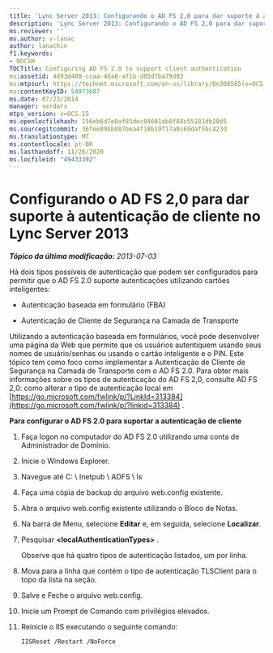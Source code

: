 ```yaml
---
title: 'Lync Server 2013: Configurando o AD FS 2,0 para dar suporte à autenticação de cliente'
description: 'Lync Server 2013: Configurando o AD FS 2,0 para dar suporte à autenticação de cliente.'
ms.reviewer: ''
ms.author: v-lanac
author: lanachin
f1.keywords:
- NOCSH
TOCTitle: Configuring AD FS 2.0 to support client authentication
ms:assetid: 4d93d400-ccaa-4da8-a71b-d05d7ba79d93
ms:mtpsurl: https://technet.microsoft.com/en-us/library/Dn308565(v=OCS.15)
ms:contentKeyID: 54973687
ms.date: 07/23/2014
manager: serdars
mtps_version: v=OCS.15
ms.openlocfilehash: 156eb6d7e8af85dec04601ab8f88c55181db20d5
ms.sourcegitcommit: 36fee89bb887bea4f18b19f17a8c69daf5bc423d
ms.translationtype: MT
ms.contentlocale: pt-BR
ms.lasthandoff: 11/26/2020
ms.locfileid: "49433392"
---
```

# <a name="configuring-ad-fs-20-to-support-client-authentication-in-lync-server-2013"></a>Configurando o AD FS 2,0 para dar suporte à autenticação de cliente no Lync Server 2013

<div data-xmlns="http://www.w3.org/1999/xhtml">

<div class="topic" data-xmlns="http://www.w3.org/1999/xhtml" data-msxsl="urn:schemas-microsoft-com:xslt" data-cs="https://msdn.microsoft.com/">

<div data-asp="https://msdn2.microsoft.com/asp">



</div>

<div id="mainSection">

<div id="mainBody">

<span> </span>

_**Tópico da última modificação:** 2013-07-03_

Há dois tipos possíveis de autenticação que podem ser configurados para permitir que o AD FS 2.0 suporte autenticações utilizando cartões inteligentes:

  - Autenticação baseada em formulário (FBA)

  - Autenticação de Cliente de Segurança na Camada de Transporte

Utilizando a autenticação baseada em formulários, você pode desenvolver uma página da Web que permite que os usuários autentiquem usando seus nomes de usuário/senhas ou usando o cartão inteligente e o PIN. Este tópico tem como foco como implementar a Autenticação de Cliente de Segurança na Camada de Transporte com o AD FS 2.0. Para obter mais informações sobre os tipos de autenticação do AD FS 2,0, consulte AD FS 2,0: como alterar o tipo de autenticação local em [https://go.microsoft.com/fwlink/p/?LinkId=313384](https://go.microsoft.com/fwlink/p/?linkid=313384) .

<div>


**Para configurar o AD FS 2.0 para suportar a autenticação de cliente**

1.  Faça logon no computador do AD FS 2.0 utilizando uma conta de Administrador de Domínio.

2.  Inicie o Windows Explorer.

3.  Navegue até C: \\ Inetpub \\ ADFS \\ ls

4.  Faça uma cópia de backup do arquivo web.config existente.

5.  Abra o arquivo web.config existente utilizando o Bloco de Notas.

6.  Na barra de Menu, selecione **Editar** e, em seguida, selecione **Localizar**.

7.  Pesquisar **\<localAuthenticationTypes\>** .
    
    Observe que há quatro tipos de autenticação listados, um por linha.

8.  Mova para a linha que contém o tipo de autenticação TLSClient para o topo da lista na seção.

9.  Salve e Feche o arquivo web.config.

10. Inicie um Prompt de Comando com privilégios elevados.

11. Reinicie o IIS executando o seguinte comando:
    
        IISReset /Restart /NoForce

</div>

</div>

<span> </span>

</div>

</div>

</div>

